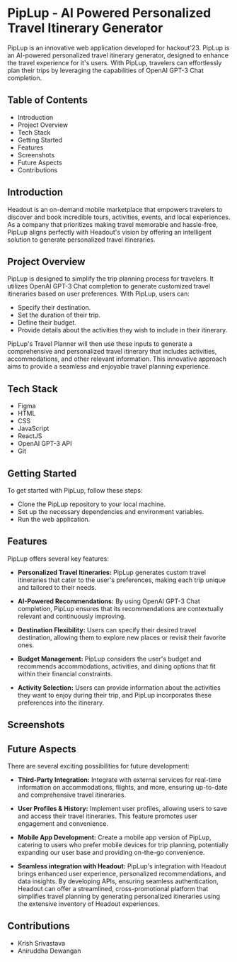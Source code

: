 # PipLup - AI Powered Personalized Travel Itinerary Generator

PipLup is an innovative web application developed for hackout'23. PipLup is an AI-powered personalized travel itinerary generator, designed to enhance the travel experience for it's users. With PipLup, travelers can effortlessly plan their trips by leveraging the capabilities of OpenAI GPT-3 Chat completion.
## Table of Contents

- Introduction
- Project Overview
- Tech Stack
- Getting Started
- Features
- Screenshots
- Future Aspects
- Contributions
## Introduction

Headout is an on-demand mobile marketplace that empowers travelers to discover and book incredible tours, activities, events, and local experiences. As a company that prioritizes making travel memorable and hassle-free, PipLup aligns perfectly with Headout's vision by offering an intelligent solution to generate personalized travel itineraries.
## Project Overview

PipLup is designed to simplify the trip planning process for travelers. It utilizes OpenAI GPT-3 Chat completion to generate customized travel itineraries based on user preferences. With PipLup, users can:

- Specify their destination.
- Set the duration of their trip.
- Define their budget.
- Provide details about the activities they wish to include in their itinerary.

PipLup's Travel Planner will then use these inputs to generate a comprehensive and personalized travel itinerary that includes activities, accommodations, and other relevant information. This innovative approach aims to provide a seamless and enjoyable travel planning experience.
## Tech Stack

- Figma
- HTML
- CSS
- JavaScript
- ReactJS
- OpenAI GPT-3 API
- Git
## Getting Started

To get started with PipLup, follow these steps:

- Clone the PipLup repository to your local machine.
- Set up the necessary dependencies and environment variables.
- Run the web application.
## Features

PipLup offers several key features:

- **Personalized Travel Itineraries:** PipLup generates custom travel itineraries that cater to the user's preferences, making each trip unique and tailored to their needs.

- **AI-Powered Recommendations:** By using OpenAI GPT-3 Chat completion, PipLup ensures that its recommendations are contextually relevant and continuously improving.

- **Destination Flexibility:** Users can specify their desired travel destination, allowing them to explore new places or revisit their favorite ones.

- **Budget Management:** PipLup considers the user's budget and recommends accommodations, activities, and dining options that fit within their financial constraints.

- **Activity Selection:** Users can provide information about the activities they want to enjoy during their trip, and PipLup incorporates these preferences into the itinerary.

## Screenshots
## Future Aspects

There are several exciting possibilities for future development:

- **Third-Party Integration:** Integrate with external services for real-time information on accommodations, flights, and more, ensuring up-to-date and comprehensive travel itineraries.

- **User Profiles & History:** Implement user profiles, allowing users to save and access their travel itineraries. This feature promotes user engagement and convenience.

- **Mobile App Development:** Create a mobile app version of PipLup, catering to users who prefer mobile devices for trip planning, potentially expanding our user base and providing on-the-go convenience.

- **Seamless integration with Headout:** PipLup's integration with Headout brings enhanced user experience, personalized recommendations, and data insights. By developing APIs, ensuring seamless authentication, Headout can offer a streamlined, cross-promotional platform that simplifies travel planning by generating personalized itineraries using the extensive inventory of Headout experiences.
## Contributions

- Krish Srivastava
- Aniruddha Dewangan 